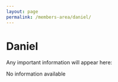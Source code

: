```yaml
---
layout: page
permalink: /members-area/daniel/
---
```

<h1> Daniel </h1>

Any important information will appear here:

No information available

